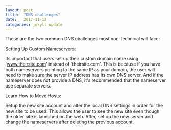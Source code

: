 ```yaml
---
layout: post
title:  "DNS challenges"
date:   2017-11-13
categories: jekyll update
---
```


These are the two common DNS challenges most non-technical will face:

Setting Up Custom Nameservers:

Its important that users set up their custom domain name using 'www.theirsite.com' instead of 'theirsite.com'. This is because if you have both nameservers pointing to the same IP as your domain, the user will need to make sure the server IP address has its own DNS server. And if the nameserver does not provide a DNS, it's recommended that the nameserver use separate servers. 

Learn How to Move Hosts: 

Setup the new site account and alter the local DNS settings in order for the new site to be used. This allows the user to see the new site even though the older site is launched on the web. After, set up the new server and change the nameservers after deleting the previous account. 
